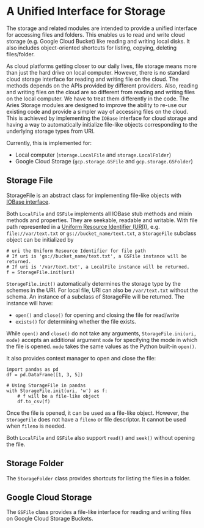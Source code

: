 # A Unified Interface for Storage
The storage and related modules are intended to provide a unified interface for accessing files and folders. This enables us to read and write cloud storage (e.g. Google Cloud Bucket) like reading and writing local disks. It also includes object-oriented shortcuts for listing, copying, deleting files/folder.

As cloud platforms getting closer to our daily lives, file storage means more than just the hard drive on local computer. However, there is no standard cloud storage interface for reading and writing file on the cloud. The methods depends on the APIs provided by different providers. Also, reading and writing files on the cloud are so different from reading and writing files on the local computer. We have to treat them differently in the code. The Aries Storage modules are designed to improve the ability to re-use our existing code and provide a simpler way of accessing files on the cloud. This is achieved by implementing the `IOBase` interface for cloud storage and having a way to automatically initialize file-like objects corresponding to the underlying storage types from URI.

Currently, this is implemented for:
* Local computer (`storage.LocalFile` and `storage.LocalFolder`)
* Google Cloud Storage (`gcp.storage.GSFile` and `gcp.storage.GSFolder`)

## Storage File
StorageFile is an abstract class for implementing file-like objects with [IOBase interface](https://docs.python.org/3/library/io.html#class-hierarchy). 

Both `LocalFile` and `GSFile` implements all IOBase stub methods and mixin methods and properties. They are seekable, readable and writable. With file path represented in a [Uniform Resource Identifier (URI))](https://en.wikipedia.org/wiki/Uniform_Resource_Identifier), e.g. `file://var/text.txt` or `gs://bucket_name/text.txt`, a `StorageFile` subclass object can be initialized by
```
# uri the Uniform Resource Identifier for file path
# If uri is 'gs://bucket_name/text.txt', a GSFile instance will be returned.
# If uri is '/var/text.txt', a LocalFile instance will be returned.
f = StorageFile.init(uri)
```
`StorageFile.init()` automatically determines the storage type by the schemes in the URI. For local file, URI can also be `/var/text.txt` without the schema. An instance of a subclass of StorageFile will be returned. The instance will have:
* `open()` and `close()` for opening and closing the file for read/write
* `exists()` for determining whether the file exists.

While `open()` and `close()` do not take any arguments, `StorageFile.ini(uri, mode)` accepts an additional argument `mode` for specifying the mode in which the file is opened. `mode` takes the same values as the Python built-in `open()`.

It also provides context manager to open and close the file:
```
import pandas as pd
df = pd.DataFrame([1, 3, 5])

# Using StorageFile in pandas
with StorageFile.init(uri, 'w') as f:
    # f will be a file-like object
    df.to_csv(f)
```
Once the file is opened, it can be used as a file-like object. However, the `StorageFile` does not have a `fileno` or file descriptor. It cannot be used when `fileno` is needed.

Both `LocalFile` and `GSFile` also support `read()` and `seek()` without opening the file.

## Storage Folder
The `StorageFolder` class provides shortcuts for listing the files in a folder.

## Google Cloud Storage
The `GSFile` class provides a file-like interface for reading and writing files on Google Cloud Storage Buckets.
